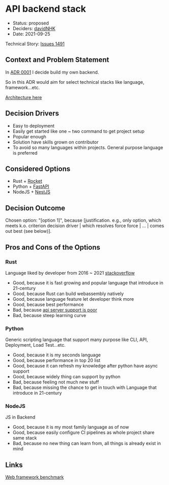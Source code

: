 # API backend stack

- Status: proposed
- Deciders: [davidNHK](https://github.com/davidNHK)
- Date: 2021-09-25

Technical Story: [Issues 1491](https://github.com/davidNHK/spotify-music-player/issues/1491)

## Context and Problem Statement

In [ADR 0001](docs/adr/0001-cache-recommendation-feed/README.md) I decide build my own backend.

So in this ADR would aim for select technical stacks like language, framework...etc.

[Architecture here](./puml/architecture.puml)

## Decision Drivers

- Easy to deployment
- Easily get started like one ~ two command to get project setup
- Popular enough
- Solution have skills grown on contributor
- To avoid so many languages within projects. General purpose language is preferred

## Considered Options

- Rust + [Rocket](https://rocket.rs/)
- Python + [FastAPI](https://fastapi.tiangolo.com/)
- NodeJS + [NestJS](https://docs.nestjs.com/)

## Decision Outcome

Chosen option: "[option 1]", because [justification. e.g., only option, which meets k.o. criterion decision driver | which resolves force force | … | comes out best (see below)].

## Pros and Cons of the Options

### Rust

Language liked by developer from 2016 ~ 2021 [stackoverflow](https://insights.stackoverflow.com/survey/2021#technology-most-loved-dreaded-and-wanted)

- Good, because it is fast growing and popular language that introduce in 21-century
- Good, because Rust can build webassembly natively
- Good, because language feature let developer think more
- Good, because best performance
- Bad, because [api server support is poor](https://macwright.com/2021/01/15/rust.html)
- Bad, because steep learning curve

### Python

Generic scripting language that support many purpose like CLI, API, Deployment, Load Test...etc.

- Good, because it is my seconds language
- Good, because performance in top 20 list
- Good, because it can refresh my knowledge after python have async support
- Good, because widely thing can support by python
- Bad, because feeling not much new stuff
- Bad, because missing the chance to get in touch with Language that introduce in 21-century

### NodeJS

JS in Backend

- Good, because it is my most family language as of now
- Good, because easily configure CI pipelines as whole project share same stack
- Bad, because no new thing can learn from, all things is already exist in mind

## Links

[Web framework benchmark](https://www.techempower.com/benchmarks/#section=data-r20&hw=ph&test=query&l=v2p4an-d2&a=2)
